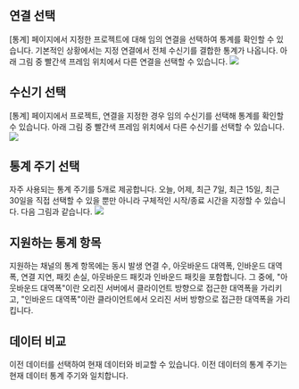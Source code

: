 ## 연결 선택
[통계] 페이지에서 지정한 프로젝트에 대해 임의 연결을 선택하여 통계를 확인할 수 있습니다. 기본적인 상황에서는 지정 연결에서 전체 수신기를 결합한 통계가 나옵니다. 아래 그림 중 빨간색 프레임 위치에서 다른 연결을 선택할 수 있습니다.
![](https://main.qcloudimg.com/raw/82dfb3f1eaeef2a2a2214abc02cad239.png)


## 수신기 선택
[통계] 페이지에서 프로젝트, 연결을 지정한 경우 임의 수신기를 선택해 통계를 확인할 수 있습니다. 아래 그림 중 빨간색 프레임 위치에서 다른 수신기를 선택할 수 있습니다.
![](https://main.qcloudimg.com/raw/56ff31458b466dd79b80708df79ee88d.png)

## 통계 주기 선택
자주 사용되는 통계 주기를 5개로 제공합니다. 오늘, 어제, 최근 7일, 최근 15일, 최근 30일을 직접 선택할 수 있을 뿐만 아니라 구체적인 시작/종료 시간을 지정할 수 있습니다. 다음 그림과 같습니다.
![](https://main.qcloudimg.com/raw/ca65cc0ffcbb5de1caa30f15a9742fff.png)

## 지원하는 통계 항목
지원하는 채널의 통계 항목에는 동시 발생 연결 수, 아웃바운드 대역폭, 인바운드 대역폭, 연결 지연, 패킷 손실, 아웃바운드 패킷과 인바운드 패킷을 포함합니다.
그 중에, "아웃바운드 대역폭"이란 오리진 서버에서 클라이언트 방향으로 접근한 대역폭을 가리키고, "인바운드 대역폭"이란 클라이언트에서 오리진 서버 방향으로 접근한 대역폭을 가리킵니다.

## 데이터 비교
이전 데이터를 선택하여 현재 데이터와 비교할 수 있습니다. 이전 데이터의 통계 주기는 현재 데이터 통계 주기와 일치합니다.


